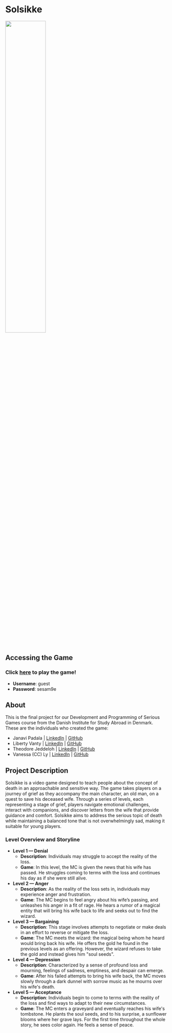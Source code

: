 # Solsikke
<img src="./solsikke.jpg" width="50%" height="50%">

## Accessing the Game
### Click [here](https://cs.wellesley.edu/~jp106/SolsikkeBuilds/SolsikkeWebGLBuild3/) to play the game!
<ul>
  <li> <b>Username</b>: guest </li>
  <li> <b>Password</b>: sesam9e </li>
</ul>

## About
This is the final project for our Development and Programming of Serious Games course from the Danish Institute for Study Abroad in Denmark. 
These are the individuals who created the game:
<ul>
  <li> Janavi Padala | <a href="https://www.linkedin.com/in/janavi-padala/">LinkedIn</a> | <a href="https://github.com/FancyCheesecake">GitHub</a></li></li>
  <li> Liberty Vanty | <a href="https://www.linkedin.com/in/liberty-vanty/">LinkedIn</a> | <a href="https://github.com/LibertyV7">GitHub</a></li></li>
  <li> Theodore Jeddeloh | <a href="https://www.linkedin.com/in/theodore-jeddeloh-60260b27a/">LinkedIn</a> | <a href="https://github.com/Teboje">GitHub</a></li></li>
  <li> Vanessa (CC) Ly | <a href="https://www.linkedin.com/in/vanessy/">LinkedIn</a> | <a href="https://github.com/vanessly">GitHub</a></li></li>
</ul>

## Project Description

Solsikke is a video game designed to teach people about the concept of death in an approachable and sensitive way. The game takes players on a journey of grief as they accompany the main character, an old man, on a quest to save his deceased wife. Through a series of levels, each representing a stage of grief, players navigate emotional challenges, interact with companions, and discover letters from the wife that provide guidance and comfort. Solsikke aims to address the serious topic of death while maintaining a balanced tone that is not overwhelmingly sad, making it suitable for young players.

### Level Overview and Storyline
<ul>
  <li> <b>Level 1 — Denial</b>
    <ul>
      <li><b>Description</b>: Individuals may struggle to accept the reality of the loss. </li>  
      <li><b>Game</b>: In this level, the MC is given the news that his wife has passed. He struggles coming to terms with the loss and continues his day as if she were still alive.</li> </ul>
  </li>
  <li> <b>Level 2 — Anger</b>
    <ul>
      <li><b>Description</b>: As the reality of the loss sets in, individuals may experience anger and frustration. </li>
      <li><b>Game</b>: The MC begins to feel angry about his wife’s passing, and unleashes his anger in a fit of rage. He hears a rumor of a magical entity that will bring his wife back to life and seeks out to find the wizard.</li></ul>
  </li>
  <li> <b>Level 3 — Bargaining</b>
    <ul>
      <li><b>Description</b>: This stage involves attempts to negotiate or make deals in an effort to reverse or mitigate the loss. </li>
      <li><b>Game</b>: The MC meets the wizard: the magical being whom he heard would bring back his wife. He offers the gold he found in the previous levels as an offering. However, the wizard refuses to take the gold and instead gives him "soul seeds". </li></ul>
  </li>
  <li> <b>Level 4 — Depression</b>
    <ul>
      <li><b>Description</b>: Characterized by a sense of profound loss and mourning, feelings of sadness, emptiness, and despair can emerge. </li>
      <li><b>Game</b>: After his failed attempts to bring his wife back, the MC moves slowly through a dark dunnel with sorrow music as he mourns over his wife's death. </li></ul>
  </li>
  </li>
  <li> <b>Level 5 — Acceptance</b>
    <ul>
      <li><b>Description</b>: Individuals begin to come to terms with the reality of the loss and find ways to adapt to their new circumstances.  </li>
      <li><b>Game</b>: The MC enters a graveyard and eventually reaches his wife's tombstone. He plants the soul seeds, and to his surprise, a sunflower blooms where her grave lays. For the first time throughout the whole story, he sees color again. He feels a sense of peace. </li></ul>
  </li>
  
</ul> 




